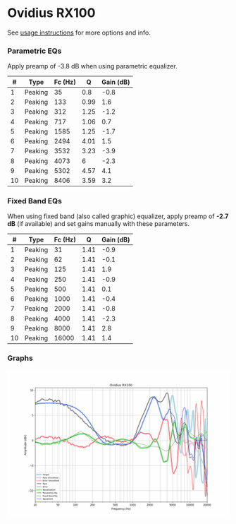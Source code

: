 # Ovidius RX100
See [usage instructions](https://github.com/jaakkopasanen/AutoEq#usage) for more options and info.

### Parametric EQs
Apply preamp of -3.8 dB when using parametric equalizer.

|   # | Type    |   Fc (Hz) |    Q |   Gain (dB) |
|-----|---------|-----------|------|-------------|
|   1 | Peaking |        35 | 0.8  |        -0.8 |
|   2 | Peaking |       133 | 0.99 |         1.6 |
|   3 | Peaking |       312 | 1.25 |        -1.2 |
|   4 | Peaking |       717 | 1.06 |         0.7 |
|   5 | Peaking |      1585 | 1.25 |        -1.7 |
|   6 | Peaking |      2494 | 4.01 |         1.5 |
|   7 | Peaking |      3532 | 3.23 |        -3.9 |
|   8 | Peaking |      4073 | 6    |        -2.3 |
|   9 | Peaking |      5302 | 4.57 |         4.1 |
|  10 | Peaking |      8406 | 3.59 |         3.2 |

### Fixed Band EQs
When using fixed band (also called graphic) equalizer, apply preamp of **-2.7 dB** (if available) and set gains manually with these parameters.

|   # | Type    |   Fc (Hz) |    Q |   Gain (dB) |
|-----|---------|-----------|------|-------------|
|   1 | Peaking |        31 | 1.41 |        -0.9 |
|   2 | Peaking |        62 | 1.41 |        -0.1 |
|   3 | Peaking |       125 | 1.41 |         1.9 |
|   4 | Peaking |       250 | 1.41 |        -0.9 |
|   5 | Peaking |       500 | 1.41 |         0.1 |
|   6 | Peaking |      1000 | 1.41 |        -0.4 |
|   7 | Peaking |      2000 | 1.41 |        -0.8 |
|   8 | Peaking |      4000 | 1.41 |        -2.3 |
|   9 | Peaking |      8000 | 1.41 |         2.8 |
|  10 | Peaking |     16000 | 1.41 |         1.4 |

### Graphs
![](./Ovidius%20RX100.png)
